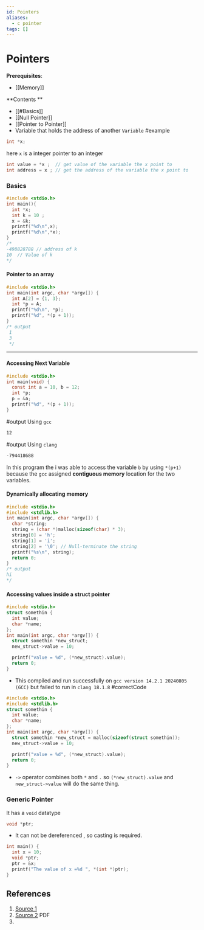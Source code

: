 ```yaml
---
id: Pointers
aliases:
  - c pointer
tags: []
---
```


# Pointers
**Prerequisites**:
- [[Memory]]

**Contents **
- [[#Basics]]
- [[Null Pointer]]
- [[Pointer to Pointer]]
- Variable that holds the address of another `Variable`
#example
```c
int *x;
```

here `x` is a integer pointer to an integer 
```c
int value = *x ;  // get value of the variable the x point to 
int address = x ; // get the address of the variable the x point to
```

### Basics


```c
#include <stdio.h>
int main(){
  int *x;
  int k = 10 ;
  x = &k;
  printf("%d\n",x);
  printf("%d\n",*x);
}
/*
-498828788 // address of k
10  // Value of k
*/
```

#### Pointer to an array

```c
#include <stdio.h>
int main(int argc, char *argv[]) {
  int A[2] = {1, 3};
  int *p = A;
  printf("%d\n", *p);
  printf("%d", *(p + 1));
}
/* output
 1
 3
 */
```

---

#### Accessing Next Variable

```c
#include <stdio.h>
int main(void) {
  const int a = 10, b = 12;
  int *p;
  p = &a;
  printf("%d", *(p + 1));
}
```

#output Using `gcc`

```bash
12
```

#output Using `clang`

```bash
-794418688
```

In this program the i was able to access the variable `b` by using `*(p+1)` because the `gcc` assigned **contiguous memory** location for the two variables.

#### Dynamically allocating memory

```c
#include <stdio.h>
#include <stdlib.h>
int main(int argc, char *argv[]) {
  char *string;
  string = (char *)malloc(sizeof(char) * 3);
  string[0] = 'h';
  string[1] = 'i';
  string[2] = '\0'; // Null-terminate the string
  printf("%s\n", string);
  return 0;
}
/* output
hi
*/
```
#### Accessing values inside a struct pointer 
```c
#include <stdio.h>
struct somethin {
  int value;
  char *name;
};
int main(int argc, char *argv[]) {
  struct somethin *new_struct;
  new_struct->value = 10;

  printf("value = %d", (*new_struct).value);
  return 0;
}
```
- This compiled and run successfully on `gcc version 14.2.1 20240805 (GCC)` but failed to run in `clang 18.1.8`
#correctCode
```c
#include <stdio.h>
#include <stdlib.h>
struct somethin {
  int value;
  char *name;
};
int main(int argc, char *argv[]) {
  struct somethin *new_struct = malloc(sizeof(struct somethin));
  new_struct->value = 10;

  printf("value = %d", (*new_struct).value);
  return 0;
}
```

- `->` operator combines both `*` and `.` so `(*new_struct).value` and `new_struct->value` will do the same thing.



### Generic Pointer

It has a `void` datatype

```c
void *ptr;
```

- It can not be dereferenced , so casting is required.

```c
int main() {
  int x = 10;
  void *ptr;
  ptr = &x;
  printf("The value of x =%d ", *(int *)ptr);
}
```



## References

1. [Source 1](https://embetronicx.com/tutorials/p_language/c/pointers_2/)
2. [Source 2](https://www.cs.cmu.edu/~ab/15-123N09/lectures/Lecture%2005%20-%20Advanced%20pointers.pdf) PDF
3.

